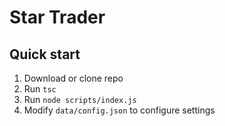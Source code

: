 # Star Trader

## Quick start

1. Download or clone repo
1. Run `tsc`
1. Run `node scripts/index.js`
1. Modify `data/config.json` to configure settings
